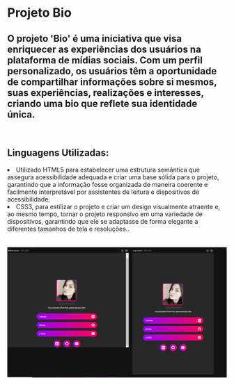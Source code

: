 <h1>Projeto Bio</h1>
<h2>O projeto 'Bio' é uma iniciativa que visa enriquecer as experiências dos usuários na plataforma de mídias sociais. Com um perfil personalizado, os usuários têm a oportunidade de compartilhar informações sobre si mesmos, suas experiências, realizações e interesses, criando uma bio que reflete sua identidade única.</h2>
<br>
<h2>Linguagens Utilizadas:</h2>
<lo>
  <li>Utilizado HTML5 para estabelecer uma estrutura semântica que assegura acessibilidade adequada e criar uma base sólida para o projeto, garantindo que a informação fosse organizada de maneira coerente e facilmente interpretável por assistentes de leitura e dispositivos de acessibilidade.</li>
  <li> CSS3, para estilizar o projeto e criar um design visualmente atraente e, ao mesmo tempo, tornar o projeto responsivo em uma variedade de dispositivos, garantindo que ele se adaptasse de forma elegante a diferentes tamanhos de tela e resoluções..</li>
</lo>
<br>
<br>
<img src="https://github.com/Josetelma/Projeto-Bio/blob/main/assets/2.PNG?raw=true)https://github.com/Josetelma/Projeto-Bio/blob/main/assets/2.PNG?raw=true">

